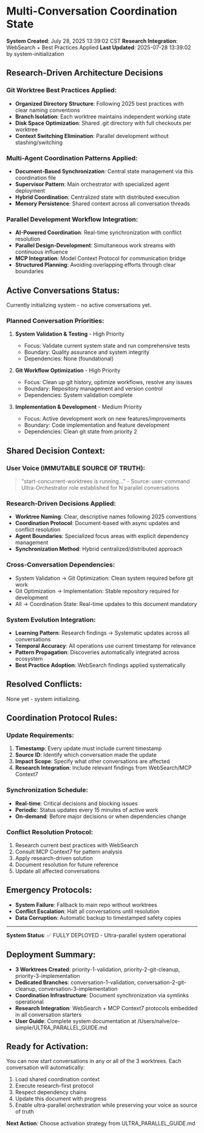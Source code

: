 # Multi-Conversation Coordination State
**System Created**: July 28, 2025 13:39:02 CST
**Research Integration**: WebSearch + Best Practices Applied
**Last Updated**: 2025-07-28 13:39:02 by system-initialization

## Research-Driven Architecture Decisions

### Git Worktree Best Practices Applied:
- **Organized Directory Structure**: Following 2025 best practices with clear naming conventions
- **Branch Isolation**: Each worktree maintains independent working state
- **Disk Space Optimization**: Shared .git directory with full checkouts per worktree
- **Context Switching Elimination**: Parallel development without stashing/switching

### Multi-Agent Coordination Patterns Applied:
- **Document-Based Synchronization**: Central state management via this coordination file
- **Supervisor Pattern**: Main orchestrator with specialized agent deployment
- **Hybrid Coordination**: Centralized state with distributed execution
- **Memory Persistence**: Shared context across all conversation threads

### Parallel Development Workflow Integration:
- **AI-Powered Coordination**: Real-time synchronization with conflict resolution
- **Parallel Design-Development**: Simultaneous work streams with continuous influence
- **MCP Integration**: Model Context Protocol for communication bridge
- **Structured Planning**: Avoiding overlapping efforts through clear boundaries

## Active Conversations Status:
Currently initializing system - no active conversations yet.

### Planned Conversation Priorities:
1. **System Validation & Testing** - High Priority
   - Focus: Validate current system state and run comprehensive tests
   - Boundary: Quality assurance and system integrity
   - Dependencies: None (foundational)

2. **Git Workflow Optimization** - High Priority  
   - Focus: Clean up git history, optimize workflows, resolve any issues
   - Boundary: Repository management and version control
   - Dependencies: System validation complete

3. **Implementation & Development** - Medium Priority
   - Focus: Active development work on new features/improvements
   - Boundary: Code implementation and feature development
   - Dependencies: Clean git state from priority 2

## Shared Decision Context:

### User Voice (IMMUTABLE SOURCE OF TRUTH):
> "start-concurrent-worktrees is running…" - Source: user-command
> Ultra-Orchestrator role established for N parallel conversations

### Research-Driven Decisions Applied:
- **Worktree Naming**: Clear, descriptive names following 2025 conventions
- **Coordination Protocol**: Document-based with async updates and conflict resolution
- **Agent Boundaries**: Specialized focus areas with explicit dependency management
- **Synchronization Method**: Hybrid centralized/distributed approach

### Cross-Conversation Dependencies:
- System Validation → Git Optimization: Clean system required before git work
- Git Optimization → Implementation: Stable repository required for development
- All → Coordination State: Real-time updates to this document mandatory

### System Evolution Integration:
- **Learning Pattern**: Research findings → Systematic updates across all conversations
- **Temporal Accuracy**: All operations use current timestamp for relevance
- **Pattern Propagation**: Discoveries automatically integrated across ecosystem
- **Best Practice Adoption**: WebSearch findings applied systematically

## Resolved Conflicts:
None yet - system initializing.

## Coordination Protocol Rules:

### Update Requirements:
1. **Timestamp**: Every update must include current timestamp
2. **Source ID**: Identify which conversation made the update
3. **Impact Scope**: Specify what other conversations are affected
4. **Research Integration**: Include relevant findings from WebSearch/MCP Context7

### Synchronization Schedule:
- **Real-time**: Critical decisions and blocking issues
- **Periodic**: Status updates every 15 minutes of active work
- **On-demand**: Before major decisions or when dependencies change

### Conflict Resolution Protocol:
1. Research current best practices with WebSearch
2. Consult MCP Context7 for pattern analysis
3. Apply research-driven solution
4. Document resolution for future reference
5. Update all affected conversations

## Emergency Protocols:
- **System Failure**: Fallback to main repo without worktrees
- **Conflict Escalation**: Halt all conversations until resolution
- **Data Corruption**: Automatic backup to timestamped safety copies

---
**System Status**: ✅ FULLY DEPLOYED - Ultra-parallel system operational

## Deployment Summary:
- **3 Worktrees Created**: priority-1-validation, priority-2-git-cleanup, priority-3-implementation
- **Dedicated Branches**: conversation-1-validation, conversation-2-git-cleanup, conversation-3-implementation
- **Coordination Infrastructure**: Document synchronization via symlinks operational
- **Research Integration**: WebSearch + MCP Context7 protocols embedded in all conversation starters
- **User Guide**: Complete system documentation at /Users/nalve/ce-simple/ULTRA_PARALLEL_GUIDE.md

## Ready for Activation:
You can now start conversations in any or all of the 3 worktrees. Each conversation will automatically:
1. Load shared coordination context
2. Execute research-first protocol  
3. Respect dependency chains
4. Update this document with progress
5. Enable ultra-parallel orchestration while preserving your voice as source of truth

**Next Action**: Choose activation strategy from ULTRA_PARALLEL_GUIDE.md